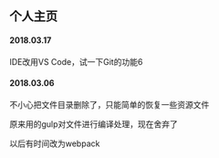 ## 个人主页
#### 2018.03.17
IDE改用VS Code，试一下Git的功能6

#### 2018.03.06
不小心把文件目录删除了，只能简单的恢复一些资源文件

原来用的gulp对文件进行编译处理，现在舍弃了

以后有时间改为webpack

